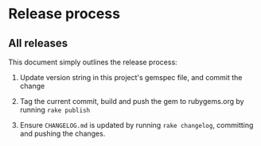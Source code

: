 # Release process

All releases
------------

This document simply outlines the release process:

1. Update version string in this project's gemspec file, and commit the change

1. Tag the current commit, build and push the gem to rubygems.org by running `rake publish`

1. Ensure `CHANGELOG.md` is updated by running `rake changelog`,  committing and pushing the changes.

